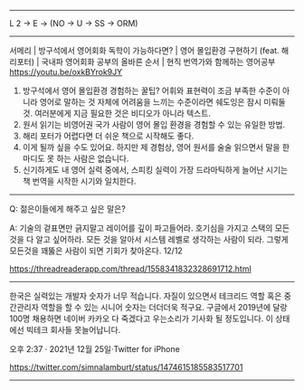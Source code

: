 <hr>

L 2 -> E -> (NO -> U -> SS -> ORM)

<hr>

서메리 | 방구석에서 영어회화 독학이 가능하다면? | 영어 몰입환경 구현하기 (feat. 해리포터) | 국내파 영어회화 공부의 올바른 순서 | 현직 번역가와 함께하는 영어공부 https://youtu.be/oxkBYrok9JY

1. 방구석에서 영어 몰입환경 경험하는 꿀팁? 어휘와 표현력이 조금 부족한 수준이 아니라 영어로 말하는 것 자체에 어려움을 느끼는 수준이라면 쉐도잉은 잠시 미뤄둘 것. 여러분에게 지금 필요한 것은 비디오가 아니라 텍스트.
2. 원서 읽기는 비영어권 국가 사람이 영어 몰입 환경을 경험할 수 있는 유일한 방법.
3. 해리 포터가 어렵다면 더 쉬운 책으로 시작해도 좋다.
4. 이게 될까 싶을 수도 있어요. 하지만 제 경험상, 영어 원서를 술술 읽으면서 말을 한 마디도 못 하는 사람은 없습니다.
5. 신기하게도 내 영어 실력 중에서, 스피킹 실력이 가장 드라마틱하게 늘어난 시기는 책 번역을 시작한 시기와 일치한다.

<hr>

Q: 젊은이들에게 해주고 싶은 말은?

A: 기술의 겉표면만 긁지말고 레이어를 깊이 파고들어라. 호기심을 가지고 스택의 모든 것을 다 알고 싶어하라. 모든 것을 알아서 시스템 레벨로 생각하는 사람이 되라. 그렇게 모든것을 꽤뚫은 사람이 되면 기회가 찾아온다. 12/12

https://threadreaderapp.com/thread/1558341832328691712.html

<hr>

한국은 실력있는 개발자 숫자가 너무 적습니다. 자질이 있으면서 테크리드 역할 혹은 중간관리자 역할을 할 수 있는 시니어 숫자는 더더더욱 적구요. 구글에서 2019년에 달랑 100명 채용하면 네이버 카카오 다 죽겠다고 우는소리가 기사화 될 정도입니다. 이 상태에선 빅테크 회사들 못늘어납니다.

오후 2:37 · 2021년 12월 25일·Twitter for iPhone

https://twitter.com/simnalamburt/status/1474615185583517701

<hr>